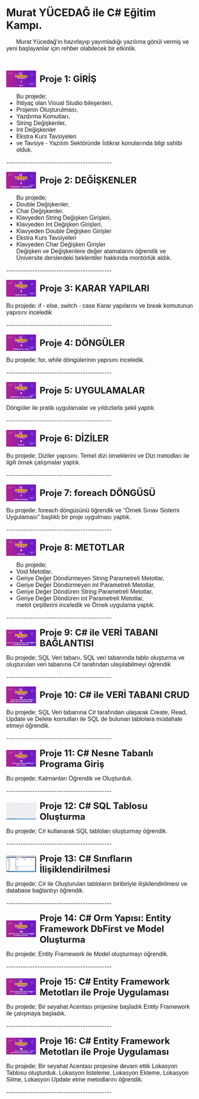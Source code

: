 <!DOCTYPE html>
<html lang="tr">
<head>
<body>
    <h1>Murat YÜCEDAĞ ile C# Eğitim Kampı.</h1>
    <p style="font-family: Arial; font-size: 12pt;">
        &nbsp;&nbsp;&nbsp;&nbsp;&nbsp;&nbsp;Murat Yücedağ'ın hazırlayıp yayımladığı yazılıma 
        gönül vermiş ve yeni başlayanlar için rehber olabilecek bir etkinlik.
    </p><br><br>

  <div style="display: flex; align-items: center;">
        <img src="01.jpeg" alt="" width="80px">
        <span style="font-size: 18pt; margin-left: 10px;"><strong>Proje 1: GİRİŞ</strong></span><br>
  </div> 
 
     

   <p style="font-family: Arial; font-size: 12pt;"> 
        <ul style="font-family: Arial; font-size: 12pt;"> Bu projede; 
            <li>İhtiyaç olan Visual Studio bileşenleri,</li>
            <li>Projenin Oluşturulması,</li>
            <li>Yazdırma Komutları,</li>
            <li>String Değişkenler,</li>
            <li>Int Değişkenler</li>
            <li>Ekstra Kurs Tavsiyeleri</li>
            <li>ve Tavsiye - Yazılım Sektöründe İstikrar konularında bilgi sahibi olduk.</li>
        </ul>
    </p>
    --------------------------------------------<br><br>
    <div style="display: flex; align-items: center;">
        <img src="02.jpeg" alt="" width="80px">
        <span style="font-size: 18pt; margin-left: 10px;"><strong>Proje 2: DEĞİŞKENLER</strong></span><br>
    </div>
    
<p style="font-family: Arial; font-size: 12pt;">
        <ul style="font-family: Arial; font-size: 12pt;"> Bu projede; 
            <li>Double Değişkenler,</li>
            <li>Char Değişkenler,</li>
            <li>Klavyeden String Değişken Girişleri,</li>
            <li>Klavyeden Int Değişken Girişleri,</li>
            <li>Klavyeden Double Değişken Girişler</li>
            <li>Ekstra Kurs Tavsiyeleri</li>
            <li>Klavyeden Char Değişken Girişler<br>Değişken ve Değişkenlere değer atamalarını öğrendik ve Üniversite derslerdeki beklentiler hakkında montörlük aldık.</li>
        </ul>
</p>
--------------------------------------------<br><br>
<div style="display: flex; align-items: center;">
        <img src="03.jpeg" alt="" width="80px">
        <span style="font-size: 18pt; margin-left: 10px;"><strong>Proje 3: KARAR YAPILARI</strong></span><br>
  </div> 
 
     

   <p style="font-family: Arial; font-size: 12pt;">
   Bu projede;  if - else, switch - case Karar yapılarını ve break komutunun yapısını inceledik
       
</p>
--------------------------------------------<br><br>

<div style="display: flex; align-items: center;">
        <img src="04.jpeg" alt="" width="80px">
        <span style="font-size: 18pt; margin-left: 10px;"><strong>Proje 4: DÖNGÜLER</strong></span><br>
  </div> 
 
     

   <p style="font-family: Arial; font-size: 12pt;">
   Bu projede;  for, while döngülerinin yapısını inceledik.
       
</p>
--------------------------------------------<br><br>

<div style="display: flex; align-items: center;">
        <img src="05.jpeg" alt="" width="80px">
        <span style="font-size: 18pt; margin-left: 10px;"><strong>Proje 5: UYGULAMALAR</strong></span><br>
  </div> 
 
     

   <p style="font-family: Arial; font-size: 12pt;">
   Döngüler ile pratik uygulamalar ve yıldızlarla  şekil yaptık.
       
</p>
--------------------------------------------<br><br>

<div style="display: flex; align-items: center;">
        <img src="06.jpeg" alt="" width="80px">
        <span style="font-size: 18pt; margin-left: 10px;"><strong>Proje 6: DİZİLER</strong></span><br>
  </div> 

   <p style="font-family: Arial; font-size: 12pt;">
   Bu projede;  Diziler yapısını, Temel dizi örneklerini ve Dizi metodları ile ilgili örnek çalışmalar  yaptık.
       
</p>
--------------------------------------------<br><br>

<div style="display: flex; align-items: center;">
        <img src="07.jpeg" alt="" width="80px">
        <span style="font-size: 18pt; margin-left: 10px;"><strong>Proje 7: foreach DÖNGÜSÜ</strong></span><br>
  </div> 
 
     

   <p style="font-family: Arial; font-size: 12pt;">
   Bu projede;  foreach döngüsünü öğrendik ve "Örnek Sınav Sistemi Uygulaması" başlıklı bir proje uygulması yaptık.
       
</p>
--------------------------------------------<br><br>

<div style="display: flex; align-items: center;">
        <img src="08.jpeg" alt="" width="80px">
        <span style="font-size: 18pt; margin-left: 10px;"><strong>Proje 8: METOTLAR</strong></span><br>
  </div> 
 
     

   <p style="font-family: Arial; font-size: 12pt;"> 
        <ul style="font-family: Arial; font-size: 12pt;"> Bu projede; 
            <li>Void Metotlar,</li>
            <li>Geriye Değer Döndürmeyen String Parametreli Metotlar,</li>
            <li>Geriye Değer Döndürmeyen int Parametreli Metotlar,</li>
            <li>Geriye Değer Döndüren String Parametreli Metotlar,</li>
            <li>Geriye Değer Döndüren int Parametreli Metotlar,</li>
            metot çeşitlerini inceledik ve Örnek uygulama yaptık.
           </li>
        </ul>
    </p>
--------------------------------------------<br><br>

<div style="display: flex; align-items: center;">
        <img src="09.jpeg" alt="Proje 9: Giriş" width="80px">
        <span style="font-size: 18pt; margin-left: 10px;"><strong>Proje 9: C# ile VERİ TABANI BAĞLANTISI</strong></span><br>
  </div> 
 
     

   <p style="font-family: Arial; font-size: 12pt;">
   Bu projede;  SQL Veri tabanı, SQL veri tabanında tablo oluşturma ve oluşturulan veri tabanına C# tarafından ulaşılabilmeyi öğrendik
       
</p>
--------------------------------------------<br><br>
<div style="display: flex; align-items: center;">
        <img src="10.jpeg" alt="" width="80px">
        <span style="font-size: 18pt; margin-left: 10px;"><strong>Proje 10: C# ile VERİ TABANI CRUD</strong></span><br>
  </div> 
 
     

   <p style="font-family: Arial; font-size: 12pt;">
   Bu projede;  SQL Veri tabanına C# tarafından ulaşarak Create, Read, Update ve Delete komutları ile SQL de bulunan tablolara müdahale etmeyi öğrendik.
       
</p>
--------------------------------------------<br><br>

<div style="display: flex; align-items: center;">
        <img src="11.jpeg" alt="" width="80px">
        <span style="font-size: 18pt; margin-left: 10px;"><strong>Proje 11: C# Nesne Tabanlı Programa Giriş</strong></span><br>
  </div> 
 
     

   <p style="font-family: Arial; font-size: 12pt;">
   Bu projede;  Katmanları Öğrendik ve Oluşturduk.
       
</p>
--------------------------------------------<br><br>

<div style="display: flex; align-items: center;">
        <img src="12.jpeg" alt="" width="80px">
        <span style="font-size: 18pt; margin-left: 10px;"><strong>Proje 12: C# SQL Tablosu Oluşturma</strong></span><br>
  </div> 
 
     

   <p style="font-family: Arial; font-size: 12pt;">
   Bu projede;  C# kullanarak SQL tabloları oluşturmay öğrendik.
       
</p>
--------------------------------------------<br><br>

<div style="display: flex; align-items: center;">
        <img src="13.jpeg" alt="" width="80px">
        <span style="font-size: 18pt; margin-left: 10px;"><strong>Proje 13: C# Sınıfların İlişiklendirilmesi </strong></span><br>
  </div> 
 
     

   <p style="font-family: Arial; font-size: 12pt;">
   Bu projede; C# ile Oluşturulan tabloların biribiriyle ilişkilendirilmesi ve database bağlantıyı öğrendik.
       
</p>
--------------------------------------------<br><br>

<div style="display: flex; align-items: center;">
        <img src="14.jpeg" alt="" width="80px">
        <span style="font-size: 18pt; margin-left: 10px;"><strong>Proje 14: C#  Orm Yapısı: Entity Framework DbFirst ve Model Oluşturma </strong></span><br>
  </div> 
 
     

   <p style="font-family: Arial; font-size: 12pt;">
   Bu projede; Entity Framework ile Model oluşturmayı öğrendik.
       
</p>
--------------------------------------------<br><br>

<div style="display: flex; align-items: center;">
        <img src="15.jpeg" alt="" width="80px">
        <span style="font-size: 18pt; margin-left: 10px;"><strong>Proje 15: C#  Entity Framework Metotları ile Proje Uygulaması </strong></span><br>
  </div> 
 
     

   <p style="font-family: Arial; font-size: 12pt;">
   Bu projede; Bir seyahat Acentası projesine başladık Entity Framework ile çalışmaya başladık.
       
</p>
--------------------------------------------<br><br>

<div style="display: flex; align-items: center;">
        <img src="16.jpeg" alt="" width="80px">
        <span style="font-size: 18pt; margin-left: 10px;"><strong>Proje 16: C#  Entity Framework Metotları ile Proje Uygulaması </strong></span><br>
  </div> 
 
     

   <p style="font-family: Arial; font-size: 12pt;">
   Bu projede; Bir seyahat Acentası projesine devam ettik Lokasyon Tablosu oluşturduk. Lokasyon listeleme, Lokasyon Ekleme, Lokasyon Silme, Lokasyon Update etme metodlarını öğrendik.
       
</p>
--------------------------------------------<br><br>















</body>
</html>
